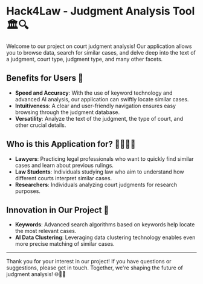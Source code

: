 # Hack4Law - Judgment Analysis Tool 🏛️🔍

Welcome to our project on court judgment analysis! Our application allows you to browse data, search for similar cases, and delve deep into the text of a judgment, court type, judgment type, and many other facets.

## Benefits for Users 🌟
- **Speed and Accuracy**: With the use of keyword technology and advanced AI analysis, our application can swiftly locate similar cases.
- **Intuitiveness**: A clear and user-friendly navigation ensures easy browsing through the judgment database.
- **Versatility**: Analyze the text of the judgment, the type of court, and other crucial details.

## Who is this Application for? 👩‍⚖️👨‍🎓
- **Lawyers**: Practicing legal professionals who want to quickly find similar cases and learn about previous rulings.
- **Law Students**: Individuals studying law who aim to understand how different courts interpret similar cases.
- **Researchers**: Individuals analyzing court judgments for research purposes.

## Innovation in Our Project 🚀
- **Keywords**: Advanced search algorithms based on keywords help locate the most relevant cases.
- **AI Data Clustering**: Leveraging data clustering technology enables even more precise matching of similar cases.

---

Thank you for your interest in our project! If you have questions or suggestions, please get in touch. Together, we're shaping the future of judgment analysis! 🌐🔗📜
